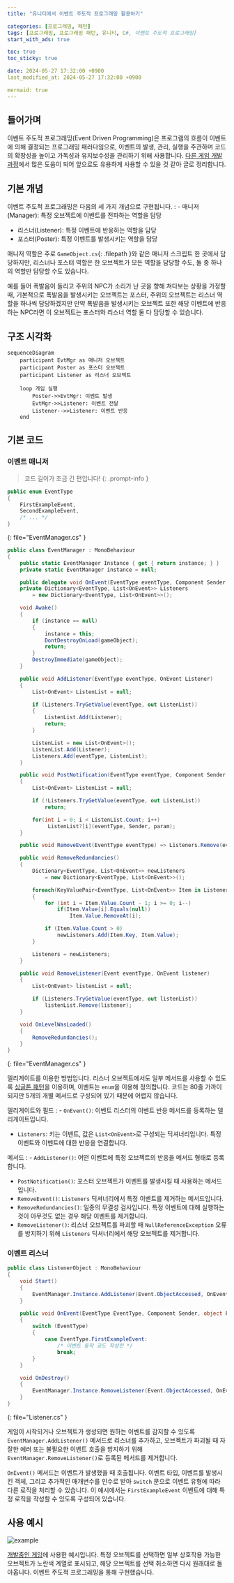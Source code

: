 ```yaml
---
title: "유니티에서 이벤트 주도적 프로그래밍 활용하기"

categories: [프로그래밍, 패턴]
tags: [프로그래밍, 프로그래밍 패턴, 유니티, C#, 이벤트 주도적 프로그래밍]
start_with_ads: true

toc: true
toc_sticky: true

date: 2024-05-27 17:32:00 +0900
last_modified_at: 2024-05-27 17:32:00 +0900

mermaid: true
---
```


## **들어가며**

이벤트 주도적 프로그래밍(Event Driven Programming)은 프로그램의 흐름이 이벤트에 의해 결정되는 프로그래밍 패러다임으로, 이벤트의 발생, 관리, 실행을 주관하며 코드의 확장성을 높이고 가독성과 유지보수성을 관리하기 위해 사용합니다. [다른 게임 개발 과정](https://hyngng.github.io/posts/armonia-developing-first/)에서 많은 도움이 되어 앞으로도 유용하게 사용할 수 있을 것 같아 글로 정리합니다.

## **기본 개념**

이벤트 주도적 프로그래밍은 다음의 세 가지 개념으로 구현됩니다.
: - 매니저(Manager): 특정 오브젝트에 이벤트를 전파하는 역할을 담당
- 리스너(Listener): 특정 이벤트에 반응하는 역할을 담당
- 포스터(Poster): 특정 이벤트를 발생시키는 역할을 담당

매니저 역할은 주로 `GameObject.cs`{: .filepath }와 같은 매니저 스크립트 한 곳에서 담당하지만, 리스너나 포스터 역할은 한 오브젝트가 모든 역할을 담당할 수도, 둘 중 하나의 역할만 담당할 수도 있습니다.

예를 들어 폭발음이 들리고 주위의 NPC가 소리가 난 곳을 향해 쳐다보는 상황을 가정할 때, 기본적으로 폭발음을 발생시키는 오브젝트는 포스터, 주위의 오브젝트는 리스너 역할을 하나씩 담당하겠지만 만약 폭발음을 발생시키는 오브젝트 또한 해당 이벤트에 반응하는 NPC라면 이 오브젝트는 포스터와 리스너 역할 둘 다 담당할 수 있습니다.

## **구조 시각화**

```mermaid
sequenceDiagram
    participant EvtMgr as 매니저 오브젝트
    participant Poster as 포스터 오브젝트
    participant Listener as 리스너 오브젝트

    loop 게임 실행
        Poster->>EvtMgr: 이벤트 발생
        EvtMgr->>Listener: 이벤트 전달
        Listener-->>Listener: 이벤트 반응
    end
```

## **기본 코드**

### **이벤트 매니저**

> 코드 길이가 조금 긴 편입니다!
{: .prompt-info }

```cs
public enum EventType
{
    FirstExampleEvent,
    SecondExampleEvent,
    /* ... */
}
```
{: file="EventManager.cs" }

```cs
public class EventManager : MonoBehaviour
{
    public static EventManager Instance { get { return instance; } }    
    private static EventManager instance = null;

    public delegate void OnEvent(EventType eventType, Component Sender, object Param = null);
    private Dictionary<EventType, List<OnEvent>> Listeners
        = new Dictionary<EventType, List<OnEvent>>();

    void Awake()
    {
        if (instance == null)
        {
            instance = this;
            DontDestroyOnLoad(gameObject);
            return;
        }
        DestroyImmediate(gameObject);
    }

    public void AddListener(EventType eventType, OnEvent Listener)
    {
        List<OnEvent> ListenList = null;

        if (Listeners.TryGetValue(eventType, out ListenList))
        {
            ListenList.Add(Listener);
            return;
        }

        ListenList = new List<OnEvent>();
        ListenList.Add(Listener);
        Listeners.Add(eventType, ListenList);
    }

    public void PostNotification(EventType eventType, Component Sender, object param = null)
    {
        List<OnEvent> ListenList = null;

        if (!Listeners.TryGetValue(eventType, out ListenList))
            return;

        for(int i = 0; i < ListenList.Count; i++)
             ListenList?[i](eventType, Sender, param);
    }

    public void RemoveEvent(EventType eventType) => Listeners.Remove(eventType);

    public void RemoveRedundancies()
    {
        Dictionary<EventType, List<OnEvent>> newListeners
            = new Dictionary<EventType, List<OnEvent>>();

        foreach(KeyValuePair<EventType, List<OnEvent>> Item in Listeners)
        {
            for (int i = Item.Value.Count - 1; i >= 0; i--)
                if(Item.Value[i].Equals(null))
                    Item.Value.RemoveAt(i);

            if (Item.Value.Count > 0)
                newListeners.Add(Item.Key, Item.Value);
        }

        Listeners = newListeners;
    }

    public void RemoveListener(Event eventType, OnEvent listener)
    {
        List<OnEvent> listenList = null;

        if (Listeners.TryGetValue(eventType, out listenList))
            listenList.Remove(listener);
    }

    void OnLevelWasLoaded()
    {
        RemoveRedundancies();
    }
}
```
{: file="EventManager.cs" }

델리게이트를 이용한 방법입니다. 리스너 오브젝트에서도 일부 메서드를 사용할 수 있도록 [싱글톤 패턴](https://hyngng.github.io/posts/singleton-pattern/)을 이용하며, 이벤트는 `enum`을 이용해 정의합니다. 코드는 80줄 가까이 되지만 5개의 개별 메서드로 구성되어 있기 때문에 어렵지 않습니다.

델리게이트와 필드
: - `OnEvent()`: 이벤트 리스터의 이벤트 반응 메서드를 등록하는 델리게이트입니다.
- `Listeners`: 키는 이벤트, 값은 `List<OnEvent>`로 구성되는 딕셔너리입니다. 특정 이벤트와 이벤트에 대한 반응을 연결합니다.

메서드
: - `AddListener()`: 어떤 이벤트에 특정 오브젝트의 반응을 메서드 형태로 등록합니다.
- `PostNotification()`: 포스터 오브젝트가 이벤트를 발생시킬 때 사용하는 메서드입니다.
- `RemoveEvent()`: `Listeners` 딕셔너리에서 특정 이벤트를 제거하는 메서드입니다.
- `RemoveRedundancies()`: 일종의 무결성 검사입니다. 특정 이벤트에 대해 실행하는 것이 아무것도 없는 경우 해당 이벤트를 제거합니다.
- `RemoveListener()`: 리스너 오브젝트를 파괴할 때 `NullReferenceException` 오류를 방지하기 위해 `Listeners` 딕셔너리에서 해당 오브젝트를 제거합니다.

### **이벤트 리스너**

```cs
public class ListenerObject : MonoBehaviour
{
    void Start()
    {
        EventManager.Instance.AddListener(Event.ObjectAccessed, OnEvent);
    }

    public void OnEvent(EventType EventType, Component Sender, object Param = null)
    {
        switch (EventType)
        {
            case EventType.FirstExampleEvent:
                /* 이벤트 동작 코드 작성란 */
                break;
        }
    }

    void OnDestroy()
    {
        EventManager.Instance.RemoveListener(Event.ObjectAccessed, OnEvent);
    }
}
```
{: file="Listener.cs" }

게임이 시작되거나 오브젝트가 생성되면 원하는 이벤트를 감지할 수 있도록 `EventManager.AddListener()` 메서드로 리스너를 추가하고, 오브젝트가 파괴될 때 자잘한 에러 또는 불필요한 이벤트 호출을 방지하기 위해 `EventManager.RemoveListener()`로 등록된 메서드를 제거합니다.

`OnEvent()` 메서드는 이벤트가 발생했을 때 호출됩니다. 이벤트 타입, 이벤트를 발생시킨 객체, 그리고 추가적인 매개변수를 인수로 받아 `switch` 문으로 이벤트 유형에 따라 다른 로직을 처리할 수 있습니다. 이 예시에서는 `FirstExampleEvent` 이벤트에 대해 특정 로직을 작성할 수 있도록 구성되어 있습니다.

## **사용 예시**

![example](/2024-05-27-event-driven-programming/example.webp)

[개발중인 게임](https://hyngng.github.io/posts/armonia-developing-first/)에 사용한 예시입니다. 특정 오브젝트를 선택하면 일부 상호작용 가능한 오브젝트가 노란색 계열로 표시되고, 해당 오브젝트를 선택 취소하면 다시 원래대로 돌아옵니다. 이벤트 주도적 프로그래밍을 통해 구현했습니다.